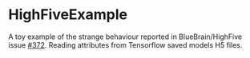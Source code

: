 # HighFiveExample
A toy example of the strange behaviour reported in BlueBrain/HighFive issue [#372](https://github.com/BlueBrain/HighFive/issues/372). Reading attributes from Tensorflow saved models H5 files.
